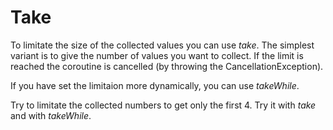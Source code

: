 # Take

To limitate the size of the collected values you can use *take*. 
The simplest variant is to give the number of values you want to collect. If the limit is reached
the coroutine is cancelled (by throwing the CancellationException).

If you have set the limitaion more dynamically, you can use *takeWhile*.

Try to limitate the collected numbers to get only the first 4. Try  it with *take* and with *takeWhile*.
